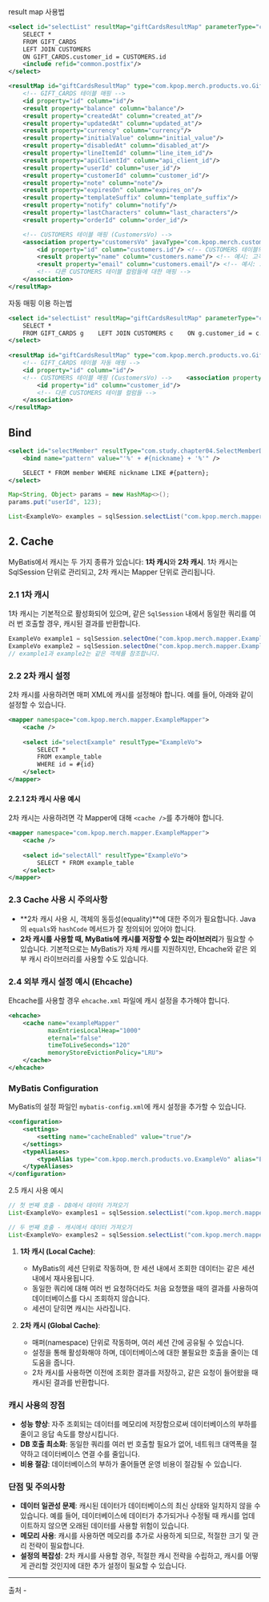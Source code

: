 
result map 사용법
```xml
<select id="selectList" resultMap="giftCardsResultMap" parameterType="com.kpop.merch.common.vo.BasicParamVo">
    SELECT *
    FROM GIFT_CARDS
    LEFT JOIN CUSTOMERS
    ON GIFT_CARDS.customer_id = CUSTOMERS.id
    <include refid="common.postfix"/>
</select>

<resultMap id="giftCardsResultMap" type="com.kpop.merch.products.vo.GiftCardsVo">
    <!-- GIFT_CARDS 테이블 매핑 -->
    <id property="id" column="id"/>
    <result property="balance" column="balance"/>
    <result property="createdAt" column="created_at"/>
    <result property="updatedAt" column="updated_at"/>
    <result property="currency" column="currency"/>
    <result property="initialValue" column="initial_value"/>
    <result property="disabledAt" column="disabled_at"/>
    <result property="lineItemId" column="line_item_id"/>
    <result property="apiClientId" column="api_client_id"/>
    <result property="userId" column="user_id"/>
    <result property="customerId" column="customer_id"/>
    <result property="note" column="note"/>
    <result property="expiresOn" column="expires_on"/>
    <result property="templateSuffix" column="template_suffix"/>
    <result property="notify" column="notify"/>
    <result property="lastCharacters" column="last_characters"/>
    <result property="orderId" column="order_id"/>

    <!-- CUSTOMERS 테이블 매핑 (CustomersVo) -->
    <association property="customersVo" javaType="com.kpop.merch.customers.vo.CustomersVo">
        <id property="id" column="customers.id"/> <!-- CUSTOMERS 테이블의 id -->
        <result property="name" column="customers.name"/> <!-- 예시: 고객 이름 -->
        <result property="email" column="customers.email"/> <!-- 예시: 고객 이메일 -->
        <!-- 다른 CUSTOMERS 테이블 컬럼들에 대한 매핑 -->
    </association>
</resultMap>

```


자동 매핑 이용 하는법
```xml
<select id="selectList" resultMap="giftCardsResultMap" parameterType="com.kpop.merch.common.vo.BasicParamVo">  
    SELECT *  
    FROM GIFT_CARDS g    LEFT JOIN CUSTOMERS c    ON g.customer_id = c.id    <include refid="common.postfix"/>  
</select>  
  
<resultMap id="giftCardsResultMap" type="com.kpop.merch.products.vo.GiftCardsVo" autoMapping="true">  
    <!-- GIFT_CARDS 테이블 자동 매핑 -->  
    <id property="id" column="id"/>  
    <!-- CUSTOMERS 테이블 매핑 (CustomersVo) -->    <association property="customersVo" javaType="com.kpop.merch.customers.vo.CustomersVo" autoMapping="true">  
        <id property="id" column="customer_id"/>  
        <!-- 다른 CUSTOMERS 테이블 컬럼들 -->  
    </association>  
</resultMap>
```



## Bind

```xml
<select id="selectMember" resultType="com.study.chapter04.SelectMemberDto">
    <bind name="pattern" value="'%' + #{nickname} + '%'" />

    SELECT * FROM member WHERE nickname LIKE #{pattern};
</select>
```


```java
Map<String, Object> params = new HashMap<>();
params.put("userId", 123);

List<ExampleVo> examples = sqlSession.selectList("com.kpop.merch.mapper.ExampleMapper.selectWithBind", params);

```


## 2. Cache

MyBatis에서 캐시는 두 가지 종류가 있습니다: **1차 캐시**와 **2차 캐시**. 1차 캐시는 SqlSession 단위로 관리되고, 2차 캐시는 Mapper 단위로 관리됩니다.

### 2.1 1차 캐시

1차 캐시는 기본적으로 활성화되어 있으며, 같은 `SqlSession` 내에서 동일한 쿼리를 여러 번 호출할 경우, 캐시된 결과를 반환합니다.


```java
ExampleVo example1 = sqlSession.selectOne("com.kpop.merch.mapper.ExampleMapper.selectExample", 1);
ExampleVo example2 = sqlSession.selectOne("com.kpop.merch.mapper.ExampleMapper.selectExample", 1);
// example1과 example2는 같은 객체를 참조합니다.
```

### 2.2 2차 캐시 설정

2차 캐시를 사용하려면 매퍼 XML에 캐시를 설정해야 합니다. 예를 들어, 아래와 같이 설정할 수 있습니다.


```xml
<mapper namespace="com.kpop.merch.mapper.ExampleMapper">
    <cache />
    
    <select id="selectExample" resultType="ExampleVo">
        SELECT * 
        FROM example_table 
        WHERE id = #{id}
    </select>
</mapper>

```



#### 2.2.1 2차 캐시 사용 예시

2차 캐시는 사용하려면 각 Mapper에 대해 `<cache />`를 추가해야 합니다.


```xml
<mapper namespace="com.kpop.merch.mapper.ExampleMapper">
    <cache />
    
    <select id="selectAll" resultType="ExampleVo">
        SELECT * FROM example_table
    </select>
</mapper>

```



### 2.3 Cache 사용 시 주의사항

- **2차 캐시 사용 시, 객체의 동등성(equality)**에 대한 주의가 필요합니다. Java의 `equals`와 `hashCode` 메서드가 잘 정의되어 있어야 합니다.
- **2차 캐시를 사용할 때, MyBatis에 캐시를 저장할 수 있는 라이브러리**가 필요할 수 있습니다. 기본적으로는 MyBatis가 자체 캐시를 지원하지만, Ehcache와 같은 외부 캐시 라이브러리를 사용할 수도 있습니다.

### 2.4 외부 캐시 설정 예시 (Ehcache)

Ehcache를 사용할 경우 `ehcache.xml` 파일에 캐시 설정을 추가해야 합니다.




```xml
<ehcache>
    <cache name="exampleMapper"
           maxEntriesLocalHeap="1000"
           eternal="false"
           timeToLiveSeconds="120"
           memoryStoreEvictionPolicy="LRU">
    </cache>
</ehcache>

```


### MyBatis Configuration

MyBatis의 설정 파일인 `mybatis-config.xml`에 캐시 설정을 추가할 수 있습니다.

```xml
<configuration>
    <settings>
        <setting name="cacheEnabled" value="true"/>
    </settings>
    <typeAliases>
        <typeAlias type="com.kpop.merch.products.vo.ExampleVo" alias="ExampleVo"/>
    </typeAliases>
</configuration>

```


2.5 캐시 사용 예시

```java
// 첫 번째 호출 - DB에서 데이터 가져오기
List<ExampleVo> examples1 = sqlSession.selectList("com.kpop.merch.mapper.ExampleMapper.selectAll");

// 두 번째 호출 - 캐시에서 데이터 가져오기
List<ExampleVo> examples2 = sqlSession.selectList("com.kpop.merch.mapper.ExampleMapper.selectAll");

```
1. **1차 캐시 (Local Cache)**:
    
    - MyBatis의 세션 단위로 작동하며, 한 세션 내에서 조회한 데이터는 같은 세션 내에서 재사용됩니다.
    - 동일한 쿼리에 대해 여러 번 요청하더라도 처음 요청했을 때의 결과를 사용하여 데이터베이스를 다시 조회하지 않습니다.
    - 세션이 닫히면 캐시는 사라집니다.
2. **2차 캐시 (Global Cache)**:
    
    - 매퍼(namespace) 단위로 작동하며, 여러 세션 간에 공유될 수 있습니다.
    - 설정을 통해 활성화해야 하며, 데이터베이스에 대한 불필요한 호출을 줄이는 데 도움을 줍니다.
    - 2차 캐시를 사용하면 이전에 조회한 결과를 저장하고, 같은 요청이 들어왔을 때 캐시된 결과를 반환합니다.

### 캐시 사용의 장점

- **성능 향상**: 자주 조회되는 데이터를 메모리에 저장함으로써 데이터베이스의 부하를 줄이고 응답 속도를 향상시킵니다.
- **DB 호출 최소화**: 동일한 쿼리를 여러 번 호출할 필요가 없어, 네트워크 대역폭을 절약하고 데이터베이스 연결 수를 줄입니다.
- **비용 절감**: 데이터베이스의 부하가 줄어들면 운영 비용이 절감될 수 있습니다.

### 단점 및 주의사항

- **데이터 일관성 문제**: 캐시된 데이터가 데이터베이스의 최신 상태와 일치하지 않을 수 있습니다. 예를 들어, 데이터베이스에 데이터가 추가되거나 수정될 때 캐시를 업데이트하지 않으면 오래된 데이터를 사용할 위험이 있습니다.
- **메모리 사용**: 캐시를 사용하면 메모리를 추가로 사용하게 되므로, 적절한 크기 및 관리 전략이 필요합니다.
- **설정의 복잡성**: 2차 캐시를 사용할 경우, 적절한 캐시 전략을 수립하고, 캐시를 어떻게 관리할 것인지에 대한 추가 설정이 필요할 수 있습니다.







---
출처 - 